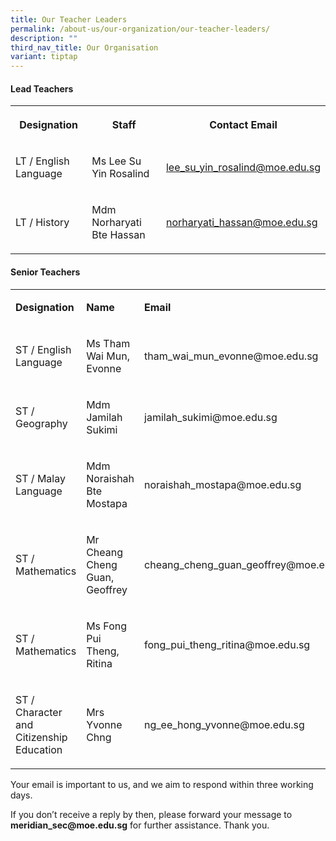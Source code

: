 ```yaml
---
title: Our Teacher Leaders
permalink: /about-us/our-organization/our-teacher-leaders/
description: ""
third_nav_title: Our Organisation
variant: tiptap
---
```

<h4>Lead Teachers</h4>
<table style="minWidth: 75px">
<colgroup>
<col>
<col>
<col>
</colgroup>
<tbody>
<tr>
<th rowspan="1" colspan="1">
<p>Designation</p>
</th>
<th rowspan="1" colspan="1">
<p>Staff</p>
</th>
<th rowspan="1" colspan="1">
<p>Contact Email</p>
</th>
</tr>
<tr>
<td rowspan="1" colspan="1">
<p>LT / English Language</p>
</td>
<td rowspan="1" colspan="1">
<p>Ms Lee Su Yin Rosalind</p>
</td>
<td rowspan="1" colspan="1">
<p><a href="mailto:lee_su_yin_rosalind@moe.edu.sg" rel="noopener noreferrer nofollow" target="_blank">lee_su_yin_rosalind@moe.edu.sg</a>
</p>
</td>
</tr>
<tr>
<td rowspan="1" colspan="1">
<p>LT / History</p>
</td>
<td rowspan="1" colspan="1">
<p>Mdm Norharyati Bte Hassan</p>
</td>
<td rowspan="1" colspan="1">
<p><a href="mailto:norharyati_hassan@moe.edu.sg" rel="noopener noreferrer nofollow" target="_blank">norharyati_hassan@moe.edu.sg</a>
</p>
</td>
</tr>
</tbody>
</table>
<h4>Senior Teachers</h4>
<table style="minWidth: 75px">
<colgroup>
<col>
<col>
<col>
</colgroup>
<tbody>
<tr>
<td rowspan="1" colspan="1">
<p><strong>Designation</strong>
</p>
</td>
<td rowspan="1" colspan="1">
<p><strong>Name</strong>
</p>
</td>
<td rowspan="1" colspan="1">
<p><strong>Email</strong>
</p>
</td>
</tr>
<tr>
<td rowspan="1" colspan="1">
<p>ST / English Language</p>
</td>
<td rowspan="1" colspan="1">
<p>Ms Tham Wai Mun, Evonne</p>
</td>
<td rowspan="1" colspan="1">
<p><a rel="noopener noreferrer nofollow" target="_blank">tham_wai_mun_evonne@moe.edu.sg</a>
</p>
</td>
</tr>
<tr>
<td rowspan="1" colspan="1">
<p>ST / Geography</p>
</td>
<td rowspan="1" colspan="1">
<p>Mdm Jamilah Sukimi</p>
</td>
<td rowspan="1" colspan="1">
<p><a rel="noopener noreferrer nofollow" target="_blank">jamilah_sukimi@moe.edu.sg</a>
</p>
</td>
</tr>
<tr>
<td rowspan="1" colspan="1">
<p>ST / Malay Language</p>
</td>
<td rowspan="1" colspan="1">
<p>Mdm Noraishah Bte Mostapa</p>
</td>
<td rowspan="1" colspan="1">
<p><a rel="noopener noreferrer nofollow" target="_blank">noraishah_mostapa@moe.edu.sg</a>
</p>
</td>
</tr>
<tr>
<td rowspan="1" colspan="1">
<p>ST / Mathematics</p>
</td>
<td rowspan="1" colspan="1">
<p>Mr Cheang Cheng Guan, Geoffrey</p>
</td>
<td rowspan="1" colspan="1">
<p><a rel="noopener noreferrer nofollow" target="_blank">cheang_cheng_guan_geoffrey@moe.edu.sg</a>
</p>
</td>
</tr>
<tr>
<td rowspan="1" colspan="1">
<p>ST / Mathematics</p>
</td>
<td rowspan="1" colspan="1">
<p>Ms Fong Pui Theng, Ritina</p>
</td>
<td rowspan="1" colspan="1">
<p><a rel="noopener noreferrer nofollow" target="_blank">fong_pui_theng_ritina@moe.edu.sg</a>
</p>
</td>
</tr>
<tr>
<td rowspan="1" colspan="1">
<p>ST / Character and Citizenship Education</p>
</td>
<td rowspan="1" colspan="1">
<p>Mrs Yvonne Chng</p>
</td>
<td rowspan="1" colspan="1">
<p><a rel="noopener noreferrer nofollow" target="_blank">ng_ee_hong_yvonne@moe.edu.sg</a>
</p>
</td>
</tr>
</tbody>
</table>
<p>Your email is important to us, and we aim to respond within three working
days.</p>
<p>If you don’t receive a reply by then, please forward your message to <strong><a rel="noopener noreferrer nofollow" target="_blank">meridian_sec@moe.edu.sg</a></strong> for
further assistance. Thank you.</p>
<p></p>
